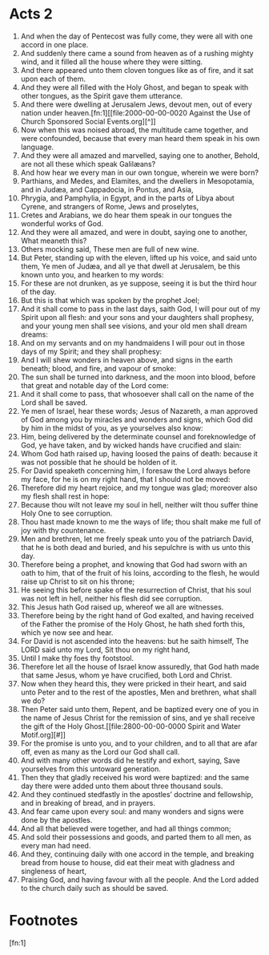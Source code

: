 ﻿# Acts 2
1. And when the day of Pentecost was fully come, they were all with one accord in one place. 
2. And suddenly there came a sound from heaven as of a rushing mighty wind, and it filled all the house where they were sitting. 
3. And there appeared unto them cloven tongues like as of fire, and it sat upon each of them. 
4. And they were all filled with the Holy Ghost, and began to speak with other tongues, as the Spirit gave them utterance.
5. And there were dwelling at Jerusalem Jews, devout men, out of every nation under heaven.[fn:1][[file:2000-00-00-0020 Against the Use of Church Sponsored Social Events.org][^]] 
6. Now when this was noised abroad, the multitude came together, and were confounded, because that every man heard them speak in his own language. 
7. And they were all amazed and marvelled, saying one to another, Behold, are not all these which speak Galilæans? 
8. And how hear we every man in our own tongue, wherein we were born? 
9. Parthians, and Medes, and Elamites, and the dwellers in Mesopotamia, and in Judæa, and Cappadocia, in Pontus, and Asia, 
10. Phrygia, and Pamphylia, in Egypt, and in the parts of Libya about Cyrene, and strangers of Rome, Jews and proselytes, 
11. Cretes and Arabians, we do hear them speak in our tongues the wonderful works of God. 
12. And they were all amazed, and were in doubt, saying one to another, What meaneth this? 
13. Others mocking said, These men are full of new wine. 
14.  But Peter, standing up with the eleven, lifted up his voice, and said unto them, Ye men of Judæa, and all ye that dwell at Jerusalem, be this known unto you, and hearken to my words: 
15. For these are not drunken, as ye suppose, seeing it is but the third hour of the day. 
16. But this is that which was spoken by the prophet Joel; 
17. And it shall come to pass in the last days, saith God, I will pour out of my Spirit upon all flesh: and your sons and your daughters shall prophesy, and your young men shall see visions, and your old men shall dream dreams: 
18. And on my servants and on my handmaidens I will pour out in those days of my Spirit; and they shall prophesy: 
19. And I will shew wonders in heaven above, and signs in the earth beneath; blood, and fire, and vapour of smoke: 
20. The sun shall be turned into darkness, and the moon into blood, before that great and notable day of the Lord come: 
21. And it shall come to pass, that whosoever shall call on the name of the Lord shall be saved. 
22. Ye men of Israel, hear these words; Jesus of Nazareth, a man approved of God among you by miracles and wonders and signs, which God did by him in the midst of you, as ye yourselves also know: 
23. Him, being delivered by the determinate counsel and foreknowledge of God, ye have taken, and by wicked hands have crucified and slain: 
24. Whom God hath raised up, having loosed the pains of death: because it was not possible that he should be holden of it. 
25. For David speaketh concerning him, I foresaw the Lord always before my face, for he is on my right hand, that I should not be moved: 
26. Therefore did my heart rejoice, and my tongue was glad; moreover also my flesh shall rest in hope: 
27. Because thou wilt not leave my soul in hell, neither wilt thou suffer thine Holy One to see corruption. 
28. Thou hast made known to me the ways of life; thou shalt make me full of joy with thy countenance. 
29. Men and brethren, let me freely speak unto you of the patriarch David, that he is both dead and buried, and his sepulchre is with us unto this day. 
30. Therefore being a prophet, and knowing that God had sworn with an oath to him, that of the fruit of his loins, according to the flesh, he would raise up Christ to sit on his throne; 
31. He seeing this before spake of the resurrection of Christ, that his soul was not left in hell, neither his flesh did see corruption. 
32. This Jesus hath God raised up, whereof we all are witnesses. 
33. Therefore being by the right hand of God exalted, and having received of the Father the promise of the Holy Ghost, he hath shed forth this, which ye now see and hear. 
34. For David is not ascended into the heavens: but he saith himself, The LORD said unto my Lord, Sit thou on my right hand, 
35. Until I make thy foes thy footstool. 
36. Therefore let all the house of Israel know assuredly, that God hath made that same Jesus, whom ye have crucified, both Lord and Christ. 
37.  Now when they heard this, they were pricked in their heart, and said unto Peter and to the rest of the apostles, Men and brethren, what shall we do? 
38. Then Peter said unto them, Repent, and be baptized every one of you in the name of Jesus Christ for the remission of sins, and ye shall receive the gift of the Holy Ghost.[[file:2800-00-00-0000 Spirit and Water Motif.org][#]] 
39. For the promise is unto you, and to your children, and to all that are afar off, even as many as the Lord our God shall call. 
40. And with many other words did he testify and exhort, saying, Save yourselves from this untoward generation. 
41.  Then they that gladly received his word were baptized: and the same day there were added unto them about three thousand souls. 
42. And they continued stedfastly in the apostles’ doctrine and fellowship, and in breaking of bread, and in prayers. 
43. And fear came upon every soul: and many wonders and signs were done by the apostles. 
44. And all that believed were together, and had all things common; 
45. And sold their possessions and goods, and parted them to all men, as every man had need. 
46. And they, continuing daily with one accord in the temple, and breaking bread from house to house, did eat their meat with gladness and singleness of heart, 
47. Praising God, and having favour with all the people. And the Lord added to the church daily such as should be saved. 

# Footnotes

[fn:1] 
